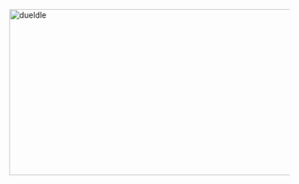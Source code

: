 <img width="835" height="299" alt="dueldle" src="https://github.com/user-attachments/assets/39d6bb3b-ae9d-4f3f-a3d0-fc343b836747" />
